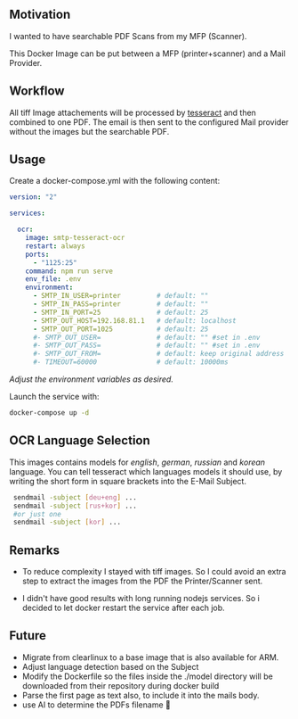 ## Motivation

I wanted to have searchable PDF Scans from my MFP (Scanner).

This Docker Image can be put between a MFP (printer+scanner) and a Mail Provider.

## Workflow

All tiff Image attachements will be processed by [tesseract](https://github.com/tesseract-ocr/tesseract) and then combined to one PDF. The email is then sent to the configured Mail provider without the images but the searchable PDF.

## Usage

Create a docker-compose.yml with the following content:

```yml
version: "2"

services:

  ocr:
    image: smtp-tesseract-ocr
    restart: always
    ports: 
      - "1125:25"
    command: npm run serve
    env_file: .env
    environment: 
      - SMTP_IN_USER=printer         # default: ""
      - SMTP_IN_PASS=printer         # default: ""
      - SMTP_IN_PORT=25              # default: 25
      - SMTP_OUT_HOST=192.168.81.1   # default: localhost
      - SMTP_OUT_PORT=1025           # default: 25
      #- SMTP_OUT_USER=              # default: "" #set in .env
      #- SMTP_OUT_PASS=              # default: "" #set in .env
      #- SMTP_OUT_FROM=              # default: keep original address
      #- TIMEOUT=60000               # default: 10000ms

```
_Adjust the environment variables as desired._


Launch the service with:

```bash
docker-compose up -d
```

## OCR Language Selection

This images contains models for _english_, _german_, _russian_ and _korean_ language. You can tell tesseract which languages models it should use, by writing the short form in square brackets into the E-Mail Subject.
```bash
 sendmail -subject [deu+eng] ...
 sendmail -subject [rus+kor] ...
 #or just one
 sendmail -subject [kor] ...
 ```

## Remarks

* To reduce complexity I stayed with tiff images. So I could avoid an extra step to extract the images from the PDF the Printer/Scanner sent.

* I didn't have good results with long running nodejs services. So i decided to let docker restart the service after each job.


## Future

* Migrate from clearlinux to a base image that is also available for ARM.
* Adjust language detection based on the Subject
* Modify the Dockerfile so the files inside the ./model directory will be downloaded from their repository during docker build
* Parse the first page as text also, to include it into the mails body.
* use AI to determine the PDFs filename 🤪
